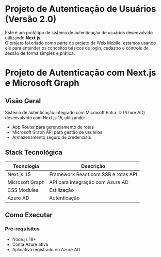 # Projeto de Autenticação de Usuários (Versão 2.0)

Este é um protótipo de sistema de autenticação de usuários desenvolvido utilizando **Next.js**.  
O projeto foi criado como parte do projeto de Web Mobile, estamos usando ele para entender os conceitos básicos de login, cadastro e controle de sessão de forma simples e prática.

#  Projeto de Autenticação com Next.js e Microsoft Graph

##  Visão Geral
Sistema de autenticação integrado com Microsoft Entra ID (Azure AD) desenvolvido com Next.js 15, utilizando:
- App Router para gerenciamento de rotas
- Microsoft Graph API para gestão de usuários
- Armazenamento seguro de credenciais

## Stack Tecnológica
| Tecnologia       | Descrição                                  |
|------------------|-------------------------------------------|
| Next.js 15       | Framework React com SSR e rotas API        |
| Microsoft Graph  | API para integração com Azure AD           |
| CSS Modules      | Estilização                                |
| Azure AD         | Autenticação                               |

## Como Executar

### Pré-requisitos
- Node.js 18+
- Conta Azure ativa
- Aplicativo registrado no Azure AD
